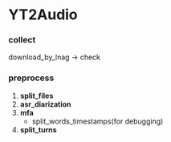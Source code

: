 # YT2Audio

### collect
download_by_lnag -> check


### preprocess
1. **split_files**
2. **asr_diarization**
3. **mfa**
   - split_words_timestamps(for debugging)
4. **split_turns**